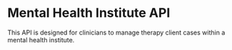 #  Mental Health Institute API
This API is designed for clinicians to manage therapy client cases within a mental health institute.